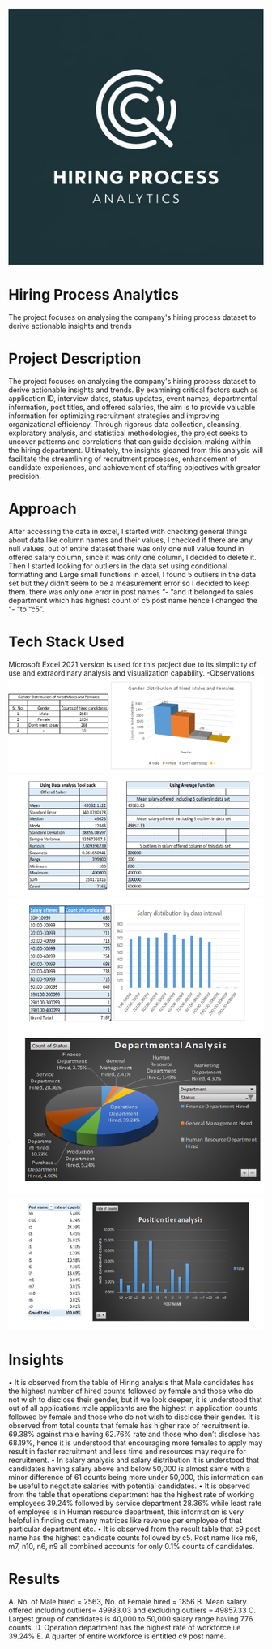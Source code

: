 ![logo](download.jpg)
# Hiring Process Analytics
 The project focuses on analysing the company's hiring process dataset to derive  actionable insights and trends
# Project Description
The project focuses on analysing the company's hiring process dataset to derive 
actionable insights and trends. By examining critical factors such as application 
ID, interview dates, status updates, event names, departmental information, 
post titles, and offered salaries, the aim is to provide valuable information for 
optimizing recruitment strategies and improving organizational efficiency. 
Through rigorous data collection, cleansing, exploratory analysis, and statistical 
methodologies, the project seeks to uncover patterns and correlations that can 
guide decision-making within the hiring department. Ultimately, the insights 
gleaned from this analysis will facilitate the streamlining of recruitment 
processes, enhancement of candidate experiences, and achievement of staffing 
objectives with greater precision.
# Approach
After accessing the data in excel, I started with checking general things about 
data like column names and their values, I checked if there are any null values, 
out of entire dataset there was only one null value found in offered salary 
column, since it was only one column, I decided to delete it. Then I started 
looking for outliers in the data set using conditional formatting and Large small 
functions in excel, I found 5 outliers in the data set but they didn’t seem to be a 
measurement error so I decided to keep them. there was only one error in post 
names “- “and it belonged to sales department which has highest count of c5 
post name hence I changed the “- “to “c5”.
# Tech Stack Used
Microsoft Excel 2021 version is used for this project due to its simplicity of use 
and extraordinary analysis and visualization capability.
-Observations
![alt text](download1.png)
![alt text](download2.png)
![alt text](download3.png)
![alt text](download4.png)
![alt text](download5.png)

# Insights
• It is observed from the table of Hiring analysis that Male candidates has 
the highest number of hired counts followed by female and those who do 
not wish to disclose their gender, but if we look deeper, it is understood 
that out of all applications male applicants are the highest in application 
counts followed by female and those who do not wish to disclose their 
gender. It is observed from total counts that female has higher rate of 
recruitment ie. 69.38% against male having 62.76% rate and those who 
don’t disclose has 68.19%, hence it is understood that encouraging more 
females to apply may result in faster recruitment and less time and 
resources may require for recruitment.
• In salary analysis and salary distribution it is understood that candidates 
having salary above and below 50,000 is almost same with a minor 
difference of 61 counts being more under 50,000, this information can be 
useful to negotiate salaries with potential candidates.
• It is observed from the table that operations department has the highest 
rate of working employees 39.24% followed by service department 
28.36% while least rate of employee is in Human resource department, 
this information is very helpful in finding out many matrices like revenue 
per employee of that particular department etc.
• It is observed from the result table that c9 post name has the highest 
candidate counts followed by c5. Post name like m6, m7, n10, n6, n9 all 
combined accounts for only 0.1% counts of candidates.
# Results
A. No. of Male hired = 2563, No. of Female hired = 1856
B. Mean salary offered including outliers= 49983.03 and excluding outliers 
= 49857.33
C. Largest group of candidates is 40,000 to 50,000 salary range having 776 
counts.
D. Operation department has the highest rate of workforce i.e 39.24%
E. A quarter of entire workforce is entitled c9 post name.